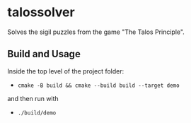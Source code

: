 # talossolver
Solves the sigil puzzles from the game "The Talos Principle".

## Build and Usage
Inside the top level of the project folder:
 
- `cmake -B build && cmake --build build --target demo` 

and then run with

- `./build/demo`